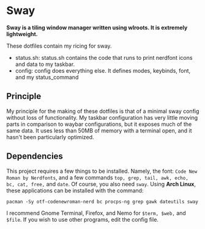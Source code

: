 # Sway
**Sway is a tiling window manager written using wlroots. It is extremely lightweight.**

These dotfiles contain my ricing for sway.
 - status.sh: status.sh contains the code that runs to print nerdfont icons and data to my taskbar.
 - config: config does everything else. It defines modes, keybinds, font, and my status_command
## Principle
My principle for the making of these dotfiles is that of a minimal sway config without loss of functionality. My taskbar configuration has very little moving parts in comparison to waybar configurations, but it exposes much of the same data. It uses less than 50MB of memory with a terminal open, and it hasn't been particularly optimized.
## Dependencies
This project requires a few things to be installed. Namely, the font: `Code New Roman by Nerdfonts`, and a few commands `top, grep, tail, awk, echo, bc, cat, free,` and `date`. Of course, you also need `sway`.
Using **Arch Linux**, these applications can be installed with the command:
```
pacman -Sy otf-codenewroman-nerd bc procps-ng grep gawk dateutils sway
```
I recommend Gnome Terminal, Firefox, and Nemo for `$term, $web,` and `$file`. If you wish to use other programs, edit the config file.
